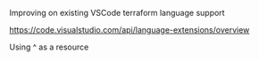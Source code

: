 Improving on existing VSCode terraform language support

https://code.visualstudio.com/api/language-extensions/overview

Using ^ as a resource
